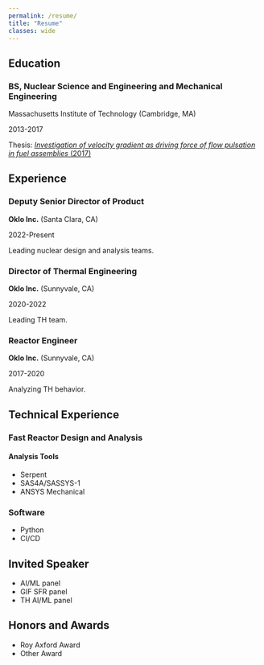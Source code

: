 ```yaml
---
permalink: /resume/
title: "Resume"
classes: wide
---
```


## Education

### BS, Nuclear Science and Engineering and Mechanical Engineering

Massachusetts Institute of Technology (Cambridge, MA)

2013-2017

Thesis: [*Investigation of velocity gradient as driving force of flow pulsation in fuel assemblies* (2017)](https://dspace.mit.edu/handle/1721.1/112371)

## Experience

### Deputy Senior Director of Product
**Oklo Inc.** (Santa Clara, CA)

2022-Present

Leading nuclear design and analysis teams.

### Director of Thermal Engineering
**Oklo Inc.** (Sunnyvale, CA)

2020-2022

Leading TH team.

### Reactor Engineer
**Oklo Inc.** (Sunnyvale, CA)

2017-2020

Analyzing TH behavior.

## Technical Experience

### Fast Reactor Design and Analysis

#### Analysis Tools

* Serpent
* SAS4A/SASSYS-1
* ANSYS Mechanical

### Software

* Python
* CI/CD

## Invited Speaker

* AI/ML panel
* GIF SFR panel
* TH AI/ML panel

## Honors and Awards

* Roy Axford Award
* Other Award
